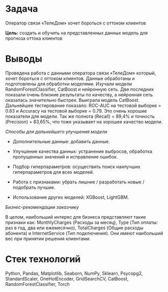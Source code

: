 # Задача
Оператор связи «ТелеДом» хочет бороться с оттоком клиентов

**Цель:** создать и обучить на представленных данных модель для прогноза оттока клиентов

# Выводы
Проведена работа с данными оператора связи «ТелеДом» который, хочет бороться с оттоком клиентов. Данные обработаны и подготовлены для обработки моделями. Изучали модели RandomForestClassifier, CatBoost и нейронную сеть. Две последних показали очень близкие результаты по качеству, а нейронная сеть оказалась значительно быстрее. Выиграла модель CatBoost. Дальнейшее тестирование показало: ROC-AUC на тестовой выборке = 0.83 и Accuracy на тестовой выборке = 0.79. Это очень хорошие показатели для модели. Так же полнота (Recall) = 89,4% и точность (Precision) = 83,65%, что тоже указывает на хорошее качество модели.

*Способы для дальнейшего улучшения модели*

-  Дополнительные данные: добавить данные.

-  Улучшение качества данных: устранение выбросов, обработка пропущенных значений и исправление ошибок.

-  Подбор гиперпараметров: осуществить поиск наилучших гиперпараметров для всех моделей.

-  Работа с признаками: убрать лишние / разработать новые / подобрать лучшие.

-  Использование других моделей: XGBoost, LightGBM. 

*Бизнес-рекомендации заказчику*

В целом, наибольший интерес для бизнеса представляют такие признаки как: MonthlyCharges (Расходы за месяц), Type (Тип оплаты: раз в год, два или ежемесячно), TotalCharges (Общие расходы абонента) и InternetService (Тип подключения). Они имеют наибольший вес при принятии решения клиентами. 

# Стек технологий
Python, Pandas, Matplotlib, Seaborn, NumPy, Sklearn, Psycopg2, StandardScaler, OneHotEncoder, GridSearchCV, CatBoost, RandomForestClassifier, Torch
